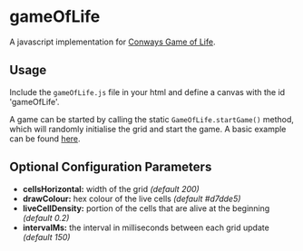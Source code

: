 # gameOfLife

A javascript implementation for [Conways Game of Life](https://en.wikipedia.org/wiki/Conway%27s_Game_of_Life). 

## Usage
Include the `gameOfLife.js` file in your html and define a canvas with the id 'gameOfLife'. 

A game can be started by calling the static `GameOfLife.startGame()` method, which will randomly initialise the grid and start the game. A basic example can be found [here](https://oknowles.github.io/gameoflife.html).

## Optional Configuration Parameters
* **cellsHorizontal:** width of the grid *(default 200)*
* **drawColour:** hex colour of the live cells *(default #d7dde5)*
* **liveCellDensity:** portion of the cells that are alive at the beginning *(default 0.2)*
* **intervalMs:** the interval in milliseconds between each grid update *(default 150)*
